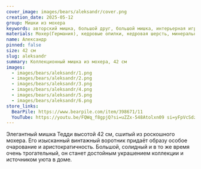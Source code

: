 ```yaml
---
cover_image: images/bears/aleksandr/cover.png
creation_date: 2025-05-12
group: Мишки из мохера 
keywords: авторский мишка, большой друг, большой мишка, интерьерная игрушка, классический мишка, коллекционный мишка, медвежонок в подарок, мишка из мохера, мишка ручной работы, мишка Тедди, мохер Германия, мягкая игрушка, осенний мишка
materials: Мохер(Германия), кедровые опилки, кедровая шерсть, минеральный гранулят,стеклянные глаза
name: Александр
pinned: false
size: 42 см
slug: aleksandr
summary: Коллекционный мишка из мохера, 42 см
images:
  - images/bears/aleksandr/1.png
  - images/bears/aleksandr/2.png
  - images/bears/aleksandr/3.png
  - images/bears/aleksandr/4.png
  - images/bears/aleksandr/5.png
  - images/bears/aleksandr/6.png
store_links:
  BearPile: https://www.bearpile.com/item/398671/11
  YouTube: https://youtu.be/FQWq_f8gpjQ?si=uZZx-548Atolxn09 si=yFpVcSdzvsOLXVdZ
---
```

Элегантный мишка Тедди высотой 42 см, сшитый из роскошного мохера. Его изысканный винтажный воротник придаёт образу особое очарование и аристократичность. Большой, солидный и в то же время очень трогательный, он станет достойным украшением коллекции и источником уюта в доме.

